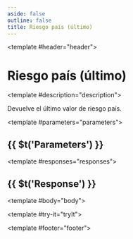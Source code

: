 ```yaml
---
aside: false
outline: false
title: Riesgo país (último)
---
```


<script setup>
import { useRoute, useData } from 'vitepress'

const route = useRoute()

const { isDark } = useData()
</script>

<Path method="GET" id="get-finanzas-indices-riesgo-pais-ultimo">

<template #header="header">

# Riesgo país (último)

</template>

<template #description="description">

Devuelve el último valor de riesgo país.

<!--@include: ./parts/get-finanzas-indices-riesgo-pais-ultimo-description-after.md -->

</template>

<template #parameters="parameters">

## {{ $t('Parameters') }}

<Parameters operation-id="get-finanzas-indices-riesgo-pais-ultimo" :parameters="parameters.parameters" />

</template>

<template #responses="responses">

## {{ $t('Response') }}

<Responses :responses="responses.responses" :schema="responses.schema" :responseType="responses.responseType" :isDark="isDark">

<template #body="body">

<ResponseBody :schema="body.schema" :responseType="body.responseType" />

</template>

</Responses>

</template>

<template #try-it="tryIt">

<TryWithVariables :operation-id="tryIt.operationId" :method="tryIt.method" :path="tryIt.path" :baseUrl="tryIt.baseUrl" :isDark="isDark" />

</template>

<template #footer="footer">

<OAFooter />

<!--@include: ./parts/get-finanzas-indices-riesgo-pais-ultimo-footer.md -->

</template>

</Path>

